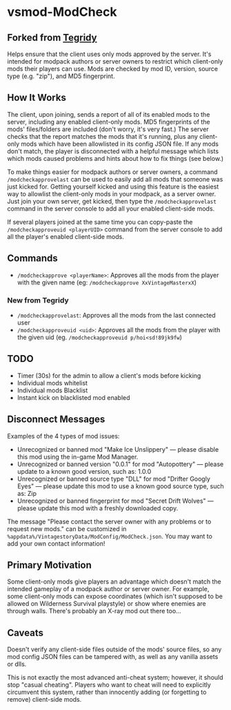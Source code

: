 ﻿# vsmod-ModCheck

## Forked from [Tegridy](https://github.com/Vintage-Civ/Tegridy)

Helps ensure that the client uses only mods approved by the server. It's
intended for modpack authors or server owners to restrict which client-only mods
their players can use. Mods are checked by mod ID, version, source type (e.g. "zip"),
and MD5 fingerprint.

## How It Works

The client, upon joining, sends a report of all of its enabled mods to the
server, including any enabled client-only mods. MD5 fingerprints of the mods'
files/folders are included (don't worry, it's very fast.) The server checks that
the report matches the mods that it's running, plus any client-only mods which
have been allowlisted in its config JSON file. If any mods don't match, the
player is disconnected with a helpful message which lists which mods caused
problems and hints about how to fix things (see below.)

To make things easier for modpack authors or server owners, a command
`/modcheckapprovelast` can be used to easily add all mods that someone was just
kicked for. Getting yourself kicked and using this feature is the easiest way
to allowlist the client-only mods in your modpack, as a server owner. Just join
your own server, get kicked, then type the `/modcheckapprovelast`
command in the server console to add all your enabled client-side mods.

If several players joined at the same time you can copy-paste the
`/modcheckapproveuid <playerUID>` command from the server console to add all the
player's enabled client-side mods.

## Commands

- `/modcheckapprove <playerName>`: Approves all the mods from the player
with the given name (eg: `/modcheckapprove XxVintageMasterxX`)

### New from Tegridy

- `/modcheckapprovelast`: Approves all the mods from the last connected user
- `/modcheckapproveuid <uid>`: Approves all the mods from the player
with the given uid (eg. `/modcheckapproveuid p/hoi<sd!89jk9fw`)

## TODO

- Timer (30s) for the admin to allow a client's mods before kicking
- Individual mods whitelist
- Individual mods Blacklist
- Instant kick on blacklisted mod enabled

## Disconnect Messages

Examples of the 4 types of mod issues:

- Unrecognized or banned mod "Make Ice Unslippery" — please disable this mod
using the in-game Mod Manager.
- Unrecognized or banned version "0.0.1" for mod "Autopottery" — please update
to a known good version, such as: 1.0.0
- Unrecognized or banned source type "DLL" for mod "Drifter Googly Eyes" —
please update this mod to use a known good source type, such as: Zip
- Unrecognized or banned fingerprint for mod "Secret Drift Wolves" — please
update this mod with a freshly downloaded copy.

The message "Please contact the server owner with any problems or to request new
mods." can be customized in
`%appdata%/VintagestoryData/ModConfig/ModCheck.json`.
You may want to add your own contact information!

## Primary Motivation

Some client-only mods give players an advantage which doesn't match the intended
gameplay of a modpack author or server owner. For example, some client-only mods
can expose coordinates (which isn't supposed to be allowed on Wilderness
Survival playstyle) or show where enemies are through walls. There's probably
an X-ray mod out there too...

## Caveats

Doesn't verify any client-side files outside of the mods' source files, so any
mod config JSON files can be tampered with, as well as any vanilla assets or dlls.

This is not exactly the most advanced anti-cheat system; however, it should stop
"casual cheating". Players who want to cheat will need to explicitly circumvent
this system, rather than innocently adding (or forgetting to remove) client-side
mods.

